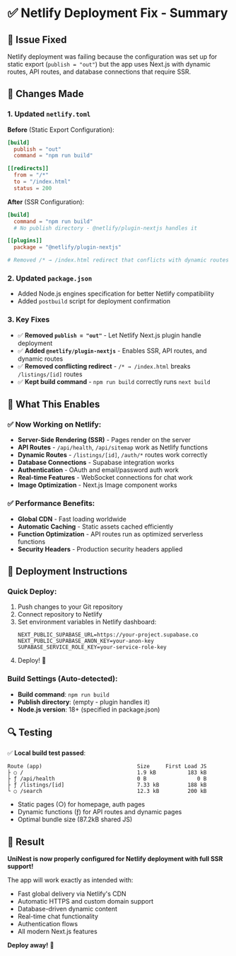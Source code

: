 # ✅ Netlify Deployment Fix - Summary

## 🚨 Issue Fixed

Netlify deployment was failing because the configuration was set up for static export (`publish = "out"`) but the app uses Next.js with dynamic routes, API routes, and database connections that require SSR.

## 🔧 Changes Made

### 1. Updated `netlify.toml`

**Before** (Static Export Configuration):

```toml
[build]
  publish = "out"
  command = "npm run build"

[[redirects]]
  from = "/*"
  to = "/index.html"
  status = 200
```

**After** (SSR Configuration):

```toml
[build]
  command = "npm run build"
  # No publish directory - @netlify/plugin-nextjs handles it

[[plugins]]
  package = "@netlify/plugin-nextjs"

# Removed /* → /index.html redirect that conflicts with dynamic routes
```

### 2. Updated `package.json`

- Added Node.js engines specification for better Netlify compatibility
- Added `postbuild` script for deployment confirmation

### 3. Key Fixes

- ✅ **Removed `publish = "out"`** - Let Netlify Next.js plugin handle deployment
- ✅ **Added `@netlify/plugin-nextjs`** - Enables SSR, API routes, and dynamic routes
- ✅ **Removed conflicting redirect** - `/* → /index.html` breaks `/listings/[id]` routes
- ✅ **Kept build command** - `npm run build` correctly runs `next build`

## 🎯 What This Enables

### ✅ Now Working on Netlify:

- **Server-Side Rendering (SSR)** - Pages render on the server
- **API Routes** - `/api/health`, `/api/sitemap` work as Netlify functions
- **Dynamic Routes** - `/listings/[id]`, `/auth/*` routes work correctly
- **Database Connections** - Supabase integration works
- **Authentication** - OAuth and email/password auth work
- **Real-time Features** - WebSocket connections for chat work
- **Image Optimization** - Next.js Image component works

### ✅ Performance Benefits:

- **Global CDN** - Fast loading worldwide
- **Automatic Caching** - Static assets cached efficiently
- **Function Optimization** - API routes run as optimized serverless functions
- **Security Headers** - Production security headers applied

## 🚀 Deployment Instructions

### Quick Deploy:

1. Push changes to your Git repository
2. Connect repository to Netlify
3. Set environment variables in Netlify dashboard:
   ```env
   NEXT_PUBLIC_SUPABASE_URL=https://your-project.supabase.co
   NEXT_PUBLIC_SUPABASE_ANON_KEY=your-anon-key
   SUPABASE_SERVICE_ROLE_KEY=your-service-role-key
   ```
4. Deploy! 🚀

### Build Settings (Auto-detected):

- **Build command**: `npm run build`
- **Publish directory**: (empty - plugin handles it)
- **Node.js version**: 18+ (specified in package.json)

## 🔍 Testing

✅ **Local build test passed**:

```
Route (app)                              Size     First Load JS
├ ○ /                                    1.9 kB          183 kB
├ ƒ /api/health                          0 B                0 B
├ ƒ /listings/[id]                       7.33 kB         188 kB
└ ○ /search                              12.3 kB         200 kB
```

- Static pages (○) for homepage, auth pages
- Dynamic functions (ƒ) for API routes and dynamic pages
- Optimal bundle size (87.2kB shared JS)

## 🎉 Result

**UniNest is now properly configured for Netlify deployment with full SSR support!**

The app will work exactly as intended with:

- Fast global delivery via Netlify's CDN
- Automatic HTTPS and custom domain support
- Database-driven dynamic content
- Real-time chat functionality
- Authentication flows
- All modern Next.js features

**Deploy away!** 🚀
